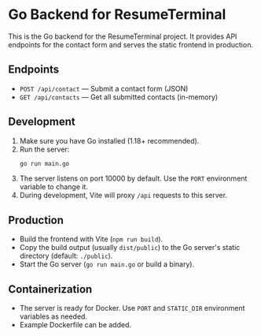 # Go Backend for ResumeTerminal

This is the Go backend for the ResumeTerminal project. It provides API endpoints for the contact form and serves the static frontend in production.

## Endpoints
- `POST /api/contact` — Submit a contact form (JSON)
- `GET /api/contacts` — Get all submitted contacts (in-memory)

## Development
1. Make sure you have Go installed (1.18+ recommended).
2. Run the server:
   ```sh
   go run main.go
   ```
3. The server listens on port 10000 by default. Use the `PORT` environment variable to change it.
4. During development, Vite will proxy `/api` requests to this server.

## Production
- Build the frontend with Vite (`npm run build`).
- Copy the build output (usually `dist/public`) to the Go server's static directory (default: `./public`).
- Start the Go server (`go run main.go` or build a binary).

## Containerization
- The server is ready for Docker. Use `PORT` and `STATIC_DIR` environment variables as needed.
- Example Dockerfile can be added. 